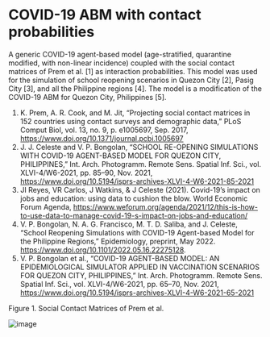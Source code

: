 # COVID-19 ABM with contact probabilities

A generic COVID-19 agent-based model (age-stratified, quarantine modified, with non-linear incidence) coupled with the social contact matrices of Prem et al. [1] as interaction probabilities. This model was used for the simulation of school reopening scenarios in Quezon City [2], Pasig City [3], and all the Philippine regions [4]. The model is a modification of the COVID-19 ABM for Quezon City, Philippines [5]. 

1. K. Prem, A. R. Cook, and M. Jit, “Projecting social contact matrices in 152 countries using contact surveys and demographic data,” PLoS Comput Biol, vol. 13, no. 9, p. e1005697, Sep. 2017, https://www.doi.org/10.1371/journal.pcbi.1005697
2. J. J. Celeste and V. P. Bongolan, “SCHOOL RE-OPENING SIMULATIONS WITH COVID-19 AGENT-BASED MODEL FOR QUEZON CITY, PHILIPPINES,” Int. Arch. Photogramm. Remote Sens. Spatial Inf. Sci., vol. XLVI-4/W6-2021, pp. 85–90, Nov. 2021, https://www.doi.org/10.5194/isprs-archives-XLVI-4-W6-2021-85-2021
3. JI Reyes, VR Carlos, J Watkins, & J Celeste (2021). Covid-19’s impact on jobs and education: using data to cushion the blow. World Economic Forum Agenda, https://www.weforum.org/agenda/2021/12/this-is-how-to-use-data-to-manage-covid-19-s-impact-on-jobs-and-education/
4. V. P. Bongolan, N. A. G. Francisco, M. T. D. Saliba, and J. Celeste, “School Reopening Simulations with COVID-19 Agent-based Model for the Philippine Regions,” Epidemiology, preprint, May 2022. https://www.doi.org/10.1101/2022.05.16.22275128.
5. V. P. Bongolan et al., “COVID-19 AGENT-BASED MODEL: AN EPIDEMIOLOGICAL SIMULATOR APPLIED IN VACCINATION SCENARIOS FOR QUEZON CITY, PHILIPPINES,” Int. Arch. Photogramm. Remote Sens. Spatial Inf. Sci., vol. XLVI-4/W6-2021, pp. 65–70, Nov. 2021, https://www.doi.org/10.5194/isprs-archives-XLVI-4-W6-2021-65-2021

Figure 1. Social Contact Matrices of Prem et al.

![image](https://user-images.githubusercontent.com/24730195/200831183-682a68ae-fc52-4429-8f85-09ef1033ea5f.png)

